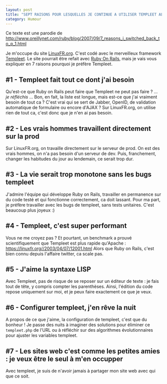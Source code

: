 ```yaml
---
layout: post
title: "SEPT RAISONS POUR LESQUELLES JE CONTINUE A UTILISER TEMPLEET ALORS QUE JE POURRAIS UTILISER RUBY ON RAILS"
category: Humour
---
```

Ce texte est une parodie de http://www.oreillynet.com/ruby/blog/2007/09/7_reasons_i_switched_back_to_p_1.html

Je m'occupe du site [LinuxFR.org](http://linuxfr.org/).
C'est codé avec le merveilleux framework [Templeet](http://templeet.org/).
Le site pourrait être refait avec [Ruby On Rails](http://rubyonrails.com/),
mais je vais vous expliquer en 7 raisons pourquoi je préfère Templeet.

#1 - Templeet fait tout ce dont j'ai besoin
-------------------------------------------

Qu'est-ce que Ruby on Rails peut faire que Templeet ne peut pas faire ?
… _je réfléchis_ …
Bon, en fait, la liste est longue, mais est-ce que j'ai vraiment besoin de tout ca ?
C'est vrai qui se sert de Jabber, OpenID, de validation automatique de formulaire ou encore d'AJAX ?
Sur LinuxFR.org, on utilise rien de tout ca, c'est donc que je n'en ai pas besoin.

#2 - Les vrais hommes travaillent directement sur la prod
---------------------------------------------------------

Sur LinuxFR.org, on travaille directement sur le serveur de prod.
On est des vrais hommes, on n'a pas besoin d'un serveur de dev.
Puis, franchement, changer les habitudes du jour au lendemain, ce serait trop dur.

#3 - La vie serait trop monotone sans les bugs templeet
-------------------------------------------------------

J'admire l'équipe qui développe Ruby on Rails,
travailler en permanence sur du code testé et qui fonctionne correctement, ca doit lassant.
Pour ma part, je préfère travailler avec les bugs de templeet, sans tests unitaires.
C'est beaucoup plus joyeux :)

#4 - Templeet, c'est super performant
-------------------------------------

Vous ne me croyez pas ?
Et pourtant, un benchmark a prouvé scientifiquement que Templeet est plus rapide qu'Apache :
https://linuxfr.org//2003/04/07/12001.html
Alors que Ruby on Rails, c'est bien connu depuis l'affaire twitter, ca scale pas.

#5 - J'aime la syntaxe LISP
---------------------------

Avec Templeet, pas de risque de se reposer sur un éditeur de texte :
je fais tout de tête, y compris compter les parenthèses.
Ainsi, l'édition du code repose uniquement sur moi, et je peux faire exactement ce que je veux.

#6 - Configurer templeet, j'en rêve la nuit
-------------------------------------------

A propos de ce que j'aime, la configuration de templeet, c'est que du bonheur !
Je passe des nuits à imaginer des solutions pour éliminer ce `templeet.php` de l'URL
ou à réfléchir sur des algorithmes évolutionnaires pour ajuster les variables templeet.

#7 - Les sites web c'est comme les petites amies : je veux être le seul à m'en occupper
---------------------------------------------------------------------------------------

Avec templeet, je suis de n'avoir jamais à partager mon site web avec qui que ce soit.

